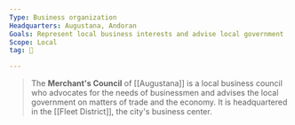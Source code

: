 ```yaml
---
Type: Business organization
Headquarters: Augustana, Andoran
Goals: Represent local business interests and advise local government
Scope: Local
tag: 👥

---
```


> The **Merchant's Council** of [[Augustana]] is a local business council who advocates for the needs of businessmen and advises the local government on matters of trade and the economy. It is headquartered in the [[Fleet District]], the city's business center.







